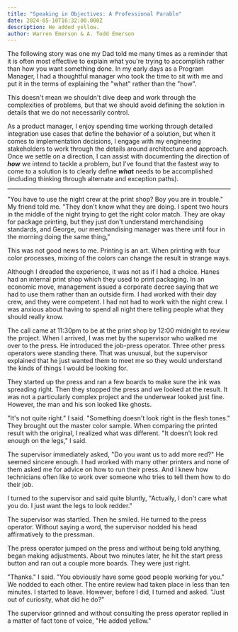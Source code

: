 ```yaml
---
title: "Speaking in Objectives: A Professional Parable"
date: 2024-05-10T16:32:00.000Z
description: He added yellow.
author: Warren Emerson & A. Todd Emerson
---
```

The following story was one my Dad told me many times as a reminder that it is often most effective to explain what you're trying to accomplish rather than how you want something done. In my early days as a Program Manager, I had a thoughtful manager who took the time to sit with me and put it in the terms of explaining the "what" rather than the "how". 

This doesn't mean we shouldn't dive deep and work through the complexities of problems, but that we should avoid defining the solution in details that we do not necessarily control. 

As a product manager, I enjoy spending time working through detailed integration use cases that define the behavior of a solution, but when it comes to implementation decisions, I engage with my engineering stakeholders to work through the details around architecture and approach. Once we settle on a direction, I can assist with documenting the direction of ***how*** we intend to tackle a problem, but I've found that the fastest way to come to a solution is to clearly define ***what*** needs to be accomplished (including thinking through alternate and exception paths).

- - -



"You have to use the night crew at the print shop? Boy you are in trouble." My friend told me. "They don't know what they are doing. I spent two hours in the middle of the night trying to get the right color match. They are okay for package printing, but they just don't understand merchandising standards, and George, our merchandising manager was there until four in the morning doing the same thing,"

This was not good news to me. Printing is an art. When printing with four color processes, mixing of the colors can change the result in strange ways.

Although I dreaded the experience, it was not as if I had a choice. Hanes had an internal print shop which they used to print packaging. In an economic move, management issued a corporate decree saying that we had to use them rather than an outside firm. I had worked with their day crew, and they were competent. I had not had to work with the night crew. I was anxious about having to spend all night there telling people what they should really know.

The call came at 11:30pm to be at the print shop by 12:00 midnight to review the project. When I arrived, I was met by the supervisor who walked me over to the press. He introduced the job-press operator. Three other press operators were standing there. That was unusual, but the supervisor explained that he just wanted them to meet me so they would understand the kinds of things I would be looking for.

They started up the press and ran a few boards to make sure the ink was spreading right. Then they stopped the press and we looked at the result. It was not a particularly complex project and the underwear looked just fine. However, the man and his son looked like ghosts.

"It's not quite right." I said. "Something doesn't look right in the flesh tones." They brought out the master color sample. When comparing the printed result with the original, I realized what was different. "It doesn't look red enough on the legs," I said.

The supervisor immediately asked, "Do you want us to add more red?" He seemed sincere enough. I had worked with many other printers and none of them asked me for advice on how to run their press. And I knew how technicians often like to work over someone who tries to tell them how to do their job. 

I turned to the supervisor and said quite bluntly, "Actually, I don't care what you do. I just want the legs to look redder."

The supervisor was startled. Then he smiled. He turned to the press operator. Without saying a word, the supervisor nodded his head affirmatively to the pressman.

The press operator jumped on the press and without being told anything, began making adjustments. About two minutes later, he hit the start press button and ran out a couple more boards. They were just right.

"Thanks." I said. "You obviously have some good people working for you." We nodded to each other. The entire review had taken place in less than ten minutes. I started to leave. However, before I did, I turned and asked. "Just out of curiosity, what did he do?"

The supervisor grinned and without consulting the press operator replied in a matter of fact tone of voice, "He added yellow."
